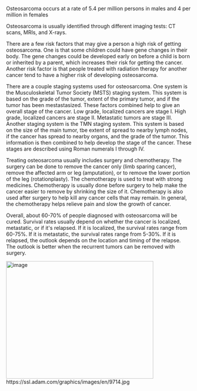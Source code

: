 

Osteosarcoma occurs at a rate of 5.4 per million persons in males and 4 per million in females

Osteosarcoma is usually identified through different imaging tests: CT scans, MRIs, and X-rays.  

There are a few risk factors that may give a person a high risk of getting osteosarcoma.  One is that some children could have gene changes in their body.  The gene changes could be developed early on before a child is born or inherited by a parent, which increases their risk for getting the cancer.  Another risk factor is that people treated with radiation therapy for another cancer tend to have a higher risk of developing osteosarcoma.  

There are a couple staging systems used for osteosarcoma.  One system is the Musculoskeletal Tumor Society (MSTS) staging system.  This system is based on the grade of the tumor, extent of the primary tumor, and if the tumor has been mestastasized.  These factors combined help to give an overall stage of the cancer.  Low grade, localized cancers are stage I.  High grade, localized cancers are stage II.  Metastatic tumors are stage III.  Another staging system is the TMN staging system.  This system is based on the size of the main tumor, tbe extent of spread to nearby lymph nodes, if the cancer has spread to nearby organs, and the grade of the tumor.  This information is then combined to help develop the stage of the cancer.  These stages are described using Roman numerals I through IV.  

Treating osteosarcoma usually includes surgery and chemotherapy.  The surgery can be done to remove the cancer only (limb sparing cancer), remove the affected arm or leg (amputation), or to remove the lower portion of the leg (rotationplasty).  The chemotherapy is used to treat with strong medicines.  Chemotherapy is usually done before surgery to help make the cancer easier to remove by shrinking the size of it.  Chemotherapy is also used after surgery to help kill any cancer cells that may remain.  In general, the chemotherapy helps relieve pain and slow the growth of cancer.  

Overall, about 60-70% of people diagnosed with osteosarcoma will be cured.  Survival rates usually depend on whether the cancer is localized, metastatic, or if it's relapsed.  If it is localized, the survival rates range from 60-75%.  If it is metastatic, the survival rates range from 5-30%.  If it is relapsed, the outlook depends on the location and timing of the relapse.  The outlook is better when the recurrent tumors can be removed with surgery.  

<img width="400" height="320" alt="image" src="https://github.com/user-attachments/assets/5969da77-b670-4ed9-930d-19c1edc6fb11" />
https://ssl.adam.com/graphics/images/en/9714.jpg 
